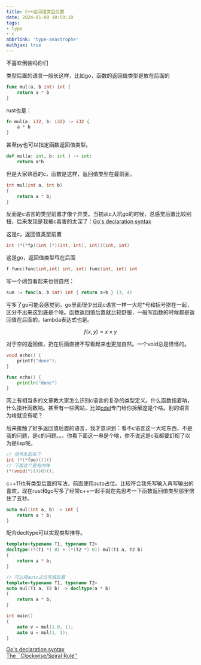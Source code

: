 ```yaml
---
title: C++返回值类型后置
date: 2024-01-09 10:59:10
tags:
- type
- c
abbrlink: 'type-anastrophe'
mathjax: true
---
```

不喜欢倒装吗你们
<!-- more -->

类型后置的语言一般长这样，比如go，函数的返回值类型是放在后面的

```go
func mul(a, b int) int {
    return a * b
}
```

rust也是：

```rust
fn mul(a: i32, b: i32) -> i32 {
    a * b
}
```

甚至py也可以指定函数返回值类型。

```python
def mul(a: int, b: int ) -> int:
    return a*b
```

但是大家熟悉的c，函数是这样，返回值类型在最前面。

```c
int mul(int a, int b)
{
    return a * b;
}
```

反而是c语言的类型前置才像个异类。当初从c入坑go的时候，总感觉后置比较别扭，后来发现是我被c毒害的太深了：[Go's declaration syntax](https://go.dev/blog/declaration-syntax)  

这是c，返回值类型前置

```c
int (*(*fp)(int (*)(int, int), int))(int, int)
```

这是go，返回值类型甩在后面

```c
f func(func(int,int) int, int) func(int, int) int
```

写一个闭包看起来也很自然：

```go
sum := func(a, b int) int { return a+b } (3, 4)
```

写多了go可能会感觉到，go里面很少出现c语言一样一大坨*号和括号挤在一起，区分不出来这到底是个啥。函数返回值后置就比较舒服，一般写函数的时候都是返回值在后面的，lambda表达式也是。

$$
f(x, y) = x \times y
$$

对于空的返回值，扔在后面直接不写看起来也更加自然。一个void总是怪怪的。

```c
void echo() {
    printf("done");
}
```

```go
func echo() {
	println("done")
}
```

网上有相当多的文章教大家怎么识别c语言的复杂的类型定义。什么函数指着呐，什么指针函数呐。甚至有一些网站，比如[cdel](https://cdel.org)专门给你拆解这是个啥。别的语言为啥就没有呢？

后来接触了好多返回值后置的语言，我才意识到：看不c语言这一大坨东西，不是我的问题，是c的问题。。。你看下面这一串是个啥，你不说这是c我都要幻视了以为是lisp呢。

```c
// 括号乱起来了
int (*(*foo)())()
// 下面这个更有内味
(*(void(*)())0)();
```

c++11也有类型后置的写法，前面使用auto占位。比较符合我先写输入再写输出的喜欢，现在rust和go写多了经常c++一起手就在先思考一下函数返回值类型那里愣住了五秒。

```cpp
auto mul(int a, b) -> int {
    return a * b;
}
```

配合decltype可以实现类型推导。

```cpp
template<typename T1, typename T2>
decltype((*(T1 *) 0) + (*(T2 *) 0)) mul(T1 a, T2 b)
{
    return a * b;
}

// 可以用auto占位写成后置
template<typename T1, typename T2>
auto mul(T1 a, T2 b) -> decltype(a * b)
{
    return a * b;
}

int main()
{
    auto v = mul(1.0, 1);
    auto u = mul(1, 1);
}
```


[Go's declaration syntax](https://go.dev/blog/declaration-syntax)  
[The ``Clockwise/Spiral Rule''](https://c-faq.com/decl/spiral.anderson.html)  
